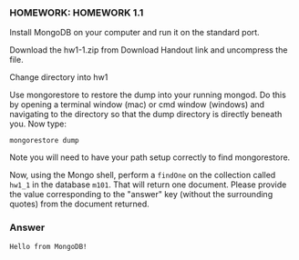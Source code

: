 ### HOMEWORK: HOMEWORK 1.1

Install MongoDB on your computer and run it on the standard port.

Download the hw1-1.zip from Download Handout link and uncompress the file.

Change directory into hw1

Use mongorestore to restore the dump into your running mongod. Do this by opening a terminal window (mac) or cmd window (windows) and navigating to the directory so that the dump directory is directly beneath you. Now type:

```
mongorestore dump
```

Note you will need to have your path setup correctly to find mongorestore.

Now, using the Mongo shell, perform a `findOne` on the collection called `hw1_1` in the database `m101`. That will return one document. Please provide the value corresponding to the "answer" key (without the surrounding quotes) from the document returned.

### Answer

```
Hello from MongoDB!
```

